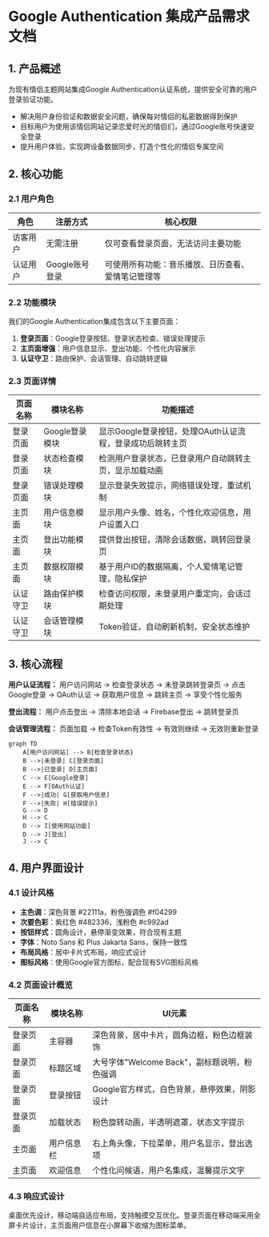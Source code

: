 # Google Authentication 集成产品需求文档

## 1. 产品概述

为现有情侣主题网站集成Google Authentication认证系统，提供安全可靠的用户登录验证功能。
- 解决用户身份验证和数据安全问题，确保每对情侣的私密数据得到保护
- 目标用户为使用该情侣网站记录恋爱时光的情侣们，通过Google账号快速安全登录
- 提升用户体验，实现跨设备数据同步，打造个性化的情侣专属空间

## 2. 核心功能

### 2.1 用户角色

| 角色 | 注册方式 | 核心权限 |
|------|----------|----------|
| 访客用户 | 无需注册 | 仅可查看登录页面，无法访问主要功能 |
| 认证用户 | Google账号登录 | 可使用所有功能：音乐播放、日历查看、爱情笔记管理等 |

### 2.2 功能模块

我们的Google Authentication集成包含以下主要页面：
1. **登录页面**：Google登录按钮、登录状态检查、错误处理提示
2. **主页面增强**：用户信息显示、登出功能、个性化内容展示
3. **认证守卫**：路由保护、会话管理、自动跳转逻辑

### 2.3 页面详情

| 页面名称 | 模块名称 | 功能描述 |
|----------|----------|----------|
| 登录页面 | Google登录模块 | 显示Google登录按钮，处理OAuth认证流程，登录成功后跳转主页 |
| 登录页面 | 状态检查模块 | 检测用户登录状态，已登录用户自动跳转主页，显示加载动画 |
| 登录页面 | 错误处理模块 | 显示登录失败提示，网络错误处理，重试机制 |
| 主页面 | 用户信息模块 | 显示用户头像、姓名，个性化欢迎信息，用户设置入口 |
| 主页面 | 登出功能模块 | 提供登出按钮，清除会话数据，跳转回登录页 |
| 主页面 | 数据权限模块 | 基于用户ID的数据隔离，个人爱情笔记管理，隐私保护 |
| 认证守卫 | 路由保护模块 | 检查访问权限，未登录用户重定向，会话过期处理 |
| 认证守卫 | 会话管理模块 | Token验证，自动刷新机制，安全状态维护 |

## 3. 核心流程

**用户认证流程：**
用户访问网站 → 检查登录状态 → 未登录跳转登录页 → 点击Google登录 → OAuth认证 → 获取用户信息 → 跳转主页 → 享受个性化服务

**登出流程：**
用户点击登出 → 清除本地会话 → Firebase登出 → 跳转登录页

**会话管理流程：**
页面加载 → 检查Token有效性 → 有效则继续 → 无效则重新登录

```mermaid
graph TD
    A[用户访问网站] --> B{检查登录状态}
    B -->|未登录| C[登录页面]
    B -->|已登录| D[主页面]
    C --> E[Google登录]
    E --> F[OAuth认证]
    F -->|成功| G[获取用户信息]
    F -->|失败| H[错误提示]
    G --> D
    H --> C
    D --> I[使用网站功能]
    D --> J[登出]
    J --> C
```

## 4. 用户界面设计

### 4.1 设计风格

- **主色调**：深色背景 #22111a，粉色强调色 #f04299
- **次要色彩**：紫红色 #482336，浅粉色 #c992ad
- **按钮样式**：圆角设计，悬停渐变效果，符合现有主题
- **字体**：Noto Sans 和 Plus Jakarta Sans，保持一致性
- **布局风格**：居中卡片式布局，响应式设计
- **图标风格**：使用Google官方图标，配合现有SVG图标风格

### 4.2 页面设计概览

| 页面名称 | 模块名称 | UI元素 |
|----------|----------|--------|
| 登录页面 | 主容器 | 深色背景，居中卡片，圆角边框，粉色边框装饰 |
| 登录页面 | 标题区域 | 大号字体"Welcome Back"，副标题说明，粉色强调 |
| 登录页面 | 登录按钮 | Google官方样式，白色背景，悬停效果，阴影设计 |
| 登录页面 | 加载状态 | 粉色旋转动画，半透明遮罩，状态文字提示 |
| 主页面 | 用户信息栏 | 右上角头像，下拉菜单，用户名显示，登出选项 |
| 主页面 | 欢迎信息 | 个性化问候语，用户名集成，温馨提示文字 |

### 4.3 响应式设计

桌面优先设计，移动端自适应布局，支持触摸交互优化。登录页面在移动端采用全屏卡片设计，主页面用户信息在小屏幕下收缩为图标菜单。